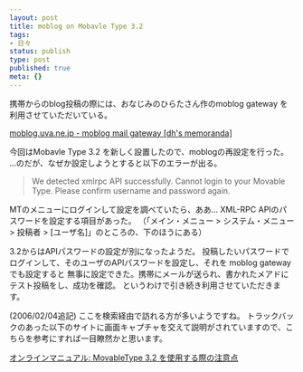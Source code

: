 ```yaml
---
layout: post
title: moblog on Mobavle Type 3.2
tags:
- 日々
status: publish
type: post
published: true
meta: {}
---
```

携帯からのblog投稿の際には、おなじみのひらたさん作のmoblog gateway を利用させていただいている。

<a title="moblog.uva.ne.jp - moblog mail gateway [dh's memoranda]" href="http://uva.jp/dh/mt/archives/000639.html">moblog.uva.ne.jp - moblog mail gateway [dh's memoranda]</a>

今回はMobavle Type 3.2 を新しく設置したので、moblogの再設定を行った。
…のだが、なぜか設定しようとすると以下のエラーが出る。
<blockquote>We detected xmlrpc API successfully.
Cannot login to your Movable Type. Please confirm username and password again.</blockquote>

MTのメニューにログインして設定を調べていたら、ああ…
XML-RPC APIのパスワードを設定する項目があった。
（「メイン・メニュー > システム・メニュー > 投稿者 > [ユーザ名]」のところの、下のほうにある）

3.2からはAPIパスワードの設定が別になったようだ。
投稿したいパスワードでログインして、そのユーザのAPIパスワードを設定し、それを moblog gateway でも設定すると
無事に設定できた。携帯にメールが送られ、書かれたメアドにテスト投稿をし、成功を確認。
というわけで引き続き利用させていただきます。

<!--more-->
(2006/02/04追記)
ここを検索経由で訪れる方が多いようですね。
トラックバックのあった以下のサイトに画面キャプチャを交えて説明がされていますので、こちらを参考にすれば一目瞭然かと思います。

<a href="http://epi.fm.senshu-u.ac.jp/~haruka/archives/2006/02/movabletype_32.html" title="オンラインマニュアル: MovableType 3.2 を使用する際の注意点">オンラインマニュアル: MovableType 3.2 を使用する際の注意点</a>
